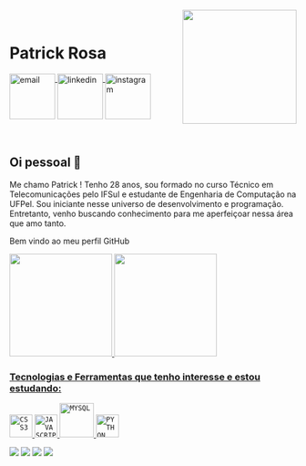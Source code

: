 <img align="right" width="200px" style="margin-top:-20px" src="https://user-images.githubusercontent.com/91095083/208327733-af39bbfa-1adf-4ffb-874e-5572011e582a.png">


<div dsplay="inline-block">
 
 <h1 align="left">Patrick Rosa</h1>
 
 <a href="mailto:patrickrosa637@gmail.com" target="_blank">
    <img width="80px" src="https://user-images.githubusercontent.com/91095083/208329790-8a1cb8bc-98e7-467c-acd9-d31fa4326ba9.png" alt="email" style="vertical-align:top;">
 </a>
 <a href="https://www.linkedin.com/in/patrickrosas/" target="_blank">
    <img width="80px" src="https://user-images.githubusercontent.com/91095083/208329250-301cf94f-b3f4-4caf-8d32-1e2de7b8550f.png" alt="linkedin" style="vertical-align:top;">
 </a>
 <a href="https://www.instagram.com/dev.novato/" target="_blank">
    <img align="rigth" width="80px" src="https://user-images.githubusercontent.com/91095083/208329251-b33e5c46-8925-4d80-991f-6101ec5a9a75.png" alt="instagram" style="vertical-align:top;">
  </a>
</div>
</br>
</br>

## Oi pessoal 👋
Me chamo Patrick ! 
Tenho 28 anos, sou formado no curso Técnico em Telecomunicações pelo IFSul e estudante de Engenharia de Computação na UFPel. Sou iniciante nesse universo de desenvolvimento e programação. Entretanto, venho buscando conhecimento para me aperfeiçoar nessa área que amo tanto.

Bem vindo ao meu perfil GitHub 
<div>
<a href="https://github.com/PatrickRosa1">
<img loading="lazy" height="180em" src="https://github-readme-stats.vercel.app/api/top-langs/?username=seu-usuário-aqui&layout=compact&langs_count=7&theme=dracula"/>
<img loading="lazy" height="180em" src="https://github-readme-stats.vercel.app/api?username=seu-usuário-aqui&show_icons=true&theme=dracula&include_all_commits=true&count_private=true"/>
</div>

###  Tecnologias e Ferramentas que tenho interesse e estou estudando: 
<code><img width="40px" src="https://user-images.githubusercontent.com/91095083/208446559-f2e29653-c012-44f2-9664-194d4e1ad8ef.png" title = "CSS3"/></code>
<code><img width="40px" src="https://user-images.githubusercontent.com/91095083/208446556-f5f01e1e-f7b0-4028-a116-635cbe8f80c5.png" title = "JAVASCRIPT"/></code>
<code><img width="60px" src="https://user-images.githubusercontent.com/91095083/208446546-62e403db-f6c6-4da9-b01f-82dc78a035e0.png" title = "MYSQL"/></code>
<code><img width="40px" src="https://user-images.githubusercontent.com/91095083/208446554-00517c5b-f1b0-4674-8f5e-756349e09c3e.png" title = "PYTHON"/></code>


<div>
<a href="https://www.youtube.com/channel/UCrjpTSBnnrAAbH3Eo8VPAWA" target="_blank"><img loading="lazy" src="https://img.shields.io/badge/YouTube-FF0000?style=for-the-badge&logo=youtube&logoColor=white" target="_blank"></a>
<a href="https://www.instagram.com/dev.novato/" target="_blank"><img loading="lazy" src="https://img.shields.io/badge/-Instagram-%23E4405F?style=for-the-badge&logo=instagram&logoColor=white" target="_blank"></a>
<a href = "mailto:patrickrosa637@gmail.com"><img loading="lazy" src="https://img.shields.io/badge/Gmail-D14836?style=for-the-badge&logo=gmail&logoColor=white" target="_blank"></a>
<a href="https://www.linkedin.com/in/patrickrosas/" target="_blank"><img loading="lazy" src="https://img.shields.io/badge/-LinkedIn-%230077B5?style=for-the-badge&logo=linkedin&logoColor=white" target="_blank"></a>   
</div>


